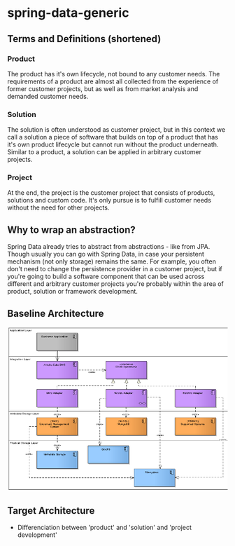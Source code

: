 # spring-data-generic

## Terms and Definitions (shortened)

### Product

The product has it's own lifecycle, not bound to any customer needs. The requirements of a product are almost all collected
from the experience of former customer projects, but as well as from market analysis and demanded customer needs.

### Solution

The solution is often understood as customer project, but in this context we call a solution a piece of software that
builds on top of a product that has it's own product lifecycle but cannot run without the product underneath. Similar to
a product, a solution can be applied in arbitrary customer projects.

### Project

At the end, the project is the customer project that consists of products, solutions and custom code. It's only pursue is
to fulfill customer needs without the need for other projects.

## Why to wrap an abstraction?

Spring Data already tries to abstract from abstractions - like from JPA. Though usually you can go with Spring Data,
in case your persistent mechanism (not only storage) remains the same. For example, you often don't need to change the
persistence provider in a customer project, but if you're going to build a software component that can be used across
different and arbitrary customer projects you're probably within the area of product, solution or framework development.

## Baseline Architecture

![Overview]

## Target Architecture




- Differenciation between 'product' and 'solution' and 'project development'

[Overview]: site/img/overview.png
